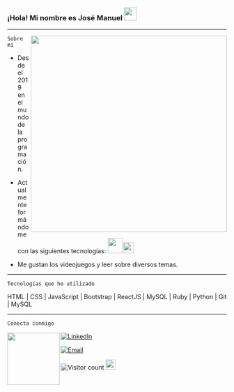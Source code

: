 ### ¡Hola! Mi nombre es José Manuel <img src="https://raw.githubusercontent.com/iampavangandhi/iampavangandhi/master/gifs/Hi.gif" width="30px">
---

<img align='right' src="https://i.pinimg.com/originals/e4/26/70/e426702edf874b181aced1e2fa5c6cde.gif" width="450">

`Sobre mi`

- Desde el 2019 en el mundo de la programación.

- Actualmente formándome con las siguientes tecnologías: <code><a href="https://reactjs.org/" target="_blank"><img height="35" src="https://www.vectorlogo.zone/logos/reactjs/reactjs-ar21.svg"></a></code><code><a href="https://reactjs.org/" target="_blank"><img height="25" src="https://www.vectorlogo.zone/logos/ruby-lang/ruby-lang-horizontal.svg"></a></code>


- Me gustan los videojuegos y leer sobre diversos temas. 

---

`Tecnologías que he utilizado`

HTML | CSS | JavaScript | Bootstrap | ReactJS | MySQL | Ruby | Python | Git | MySQL

---

`Conecta conmigo`

<img src="https://c.tenor.com/FQCyuq7nSmYAAAAC/megaman-dance.gif" width="120" align='left'>

<p align="center">

<a href="https://www.linkedin.com/in/belloal/"><img alt="LinkedIn" src="https://img.shields.io/badge/LinkedIn-belloal-blue?style=flat-square&logo=linkedin"></a>

<a href="mailto:jmanuebello30@gmail.com"><img alt="Email" src="https://img.shields.io/badge/Email-jmanuebello30@gmail.com-blue?style=flat-square&logo=gmail"></a>

</p>

![Visitor count](https://visitor-badge.laobi.icu/badge?page_id=jmanuelbello30.jmanuelbello30) <img src="https://dibujando.net/files/fs/p/i/2019/117/20190428_393216.gif" width="23">


